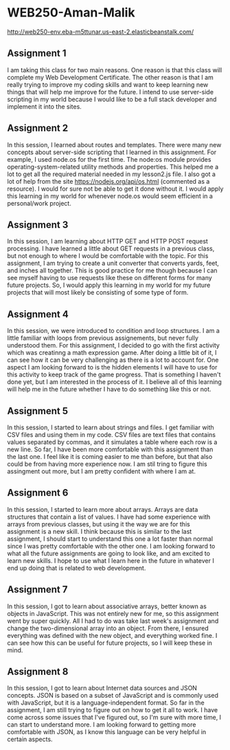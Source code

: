 # WEB250-Aman-Malik

http://web250-env.eba-m5ttunar.us-east-2.elasticbeanstalk.com/

## Assignment 1

I am taking this class for two main reasons. One reason is that this class will complete my Web Development Certificate. The other reason is that I am really trying to improve my coding skills and want to keep learning new things that will help me improve for the future. I intend to use server-side scripting in my world because I would like to be a full stack developer and implement it into the sites. 

## Assignment 2

In this session, I learned about routes and templates. There were many new concepts about server-side scripting that I learned in this assignment. For example, I used node.os for the first time. The node:os module provides operating-system-related utility methods and properties. This helped me a lot to get all the required material needed in my lesson2.js file. I also got a lot of help from the site https://nodejs.org/api/os.html (commented as a resource). I would for sure not be able to get it done without it. I would apply this learning in my world for whenever node.os would seem efficient in a personal/work project. 

## Assignment 3

In this session, I am learning about HTTP GET and HTTP POST request processing. I have learned a little about GET requests in a previous class, but not enough to where I would be comfortable with the topic. For this assignment, I am trying to create a unit converter that converts yards, feet, and inches all together. This is good practice for me though because I can see myself having to use requests like these on different forms for many future projects. So, I would apply this learning in my world for my future projects that will most likely be consisting of some type of form. 

## Assignment 4

In this session, we were introduced to condition and loop structures. I am a little familiar with loops from previous assignements, but never fully understood them. For this assignment, I decided to go with the first activity which was creatinng a math expression game. After doing a little bit of it, I can see how it can be very challenging as there is a lot to account for. One aspect I am looking forward to is the hidden elements I will have to use for this activity to keep track of the game progress. That is something I haven't done yet, but I am interested in the process of it. I believe all of this learning will help me in the future whether I have to do something like this or not. 

## Assignment 5

In this session, I started to learn about strings and files. I get familiar with CSV files and using them in my code. CSV files are text files that contains values separated by commas, and it simulates a table where each row is a new line. So far, I have been more comfortable with this assignment than the last one. I feel like it is coming easier to me than before, but that also could be from having more experience now. I am stil tring to figure this assingment out more, but I am pretty confident with where I am at. 

## Assignment 6

In this session, I started to learn more about arrays. Arrays are data structures that contain a list of values. I have had some experience with arrays from previous classes, but using it the way we are for this assignment is a new skill. I think because this is similar to the last assignment, I should start to understand this one a lot faster than normal since I was pretty comfortable with the other one. I am looking forward to what all the future assignments are going to look like, and am excited to learn new skills. I hope to use what I learn here in the future in whatever I end up doing that is related to web development.

## Assignment 7

In this session, I got to learn about associative arrays, better known as objects in JavaScript. This was not entirely new for me, so this assignment went by super quickly. All I had to do was take last week's assignment and change the two-dimensional array into an object. From there, I ensured everything was defined with the new object, and everything worked fine. I can see how this can be useful for future projects, so I will keep these in mind.

## Assignment 8

In this session, I got to learn about Internet data sources and JSON concepts. JSON is based on a subset of JavaScript and is commonly used with JavaScript, but it is a language-independent format. So far in the assignment, I am still trying to figure out on how to get it all to work. I have come across some issues that I've figured out, so I'm sure with more time, I can start to understand more. I am looking forward to getting more comfortable with JSON, as I know this language can be very helpful in certain aspects. 
